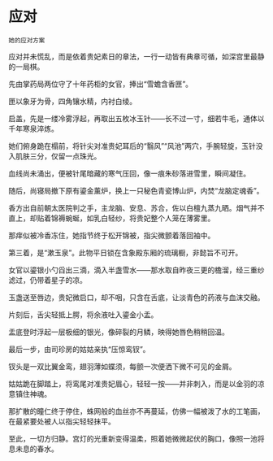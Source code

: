 # 应对

    她的应对方案

应对并未慌乱，而是依着贵妃素日的章法，一行一动皆有典章可循，如深宫里最静的一局棋。  

先由掌药局两位守了十年药柜的女官，捧出“雪蟾含香匣”。

匣以象牙为骨，四角镶水精，内衬白绫。

启盖，先是一缕冷雾浮起，再取出五枚冰玉针——长不过一寸，细若牛毛，通体以千年寒泉淬炼。

她们俯身跪在榻前，将针尖对准贵妃耳后的“翳风”“风池”两穴，手腕轻旋，玉针没入肌肤三分，仅留一点珠光。

血线尚未涌出，便被针尾暗藏的寒气压回，像一痕朱砂落进雪里，瞬间凝住。  

随后，尚寝局撤下原有鎏金薰炉，换上一只秘色青瓷博山炉，内焚“龙脑定魂香”。

香方出自前朝太医院判之手，主龙脑、安息、苏合，佐以白檀九蒸九晒。烟气并不直上，却贴着锦褥蜿蜒，如乳白轻纱，将贵妃整个人笼在薄雾里。

那痒似被冷香冻住，她指节终于松开锦被，指尖微颤着落回袖中。  

第三着，是“漱玉泉”。此物平日锁在含象殿东厢的琉璃橱，非懿旨不可开。

女官以鎏银小勺舀出三滴，滴入半盏雪水——那水取自昨夜三更的檐溜，经三重纱滤过，仍带着星子的凉。

玉盏送至唇边，贵妃微启口，却不咽，只含在舌底，让淡青色的药液与血沫交融。

片刻后，舌尖轻抵上腭，将余液吐入鎏金小盂。

盂底登时浮起一层极细的银光，像碎裂的月鳞，映得她唇色稍稍回温。  

最后一步，由司珍房的姑姑亲执“压惊鸾钗”。

钗头是一双比翼金鸾，翅羽薄如蝶须，每颤一次便洒下微不可见的金屑。

姑姑跪在脚踏上，将鸾尾对准贵妃眉心，轻轻一按——并非刺入，而是以金羽的凉意镇住神魂。

那扩散的瞳仁终于停住，蛛网般的血丝亦不再蔓延，仿佛一幅被泼了水的工笔画，在最紧要处被人以指尖轻轻抹平。  

至此，一切方归静。宫灯的光重新变得温柔，照着她微微起伏的胸口，像照一池将息未息的春水。

